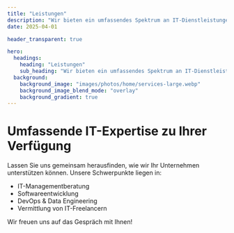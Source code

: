```yaml
---
title: "Leistungen"
description: "Wir bieten ein umfassendes Spektrum an IT-Dienstleistungen."
date: 2025-04-01

header_transparent: true

hero:
  headings:
    heading: "Leistungen"
    sub_heading: "Wir bieten ein umfassendes Spektrum an IT-Dienstleistungen."
  background:
    background_image: "images/photos/home/services-large.webp"
    background_image_blend_mode: "overlay"
    background_gradient: true
---
```


# Umfassende IT-Expertise zu Ihrer Verfügung

Lassen Sie uns gemeinsam herausfinden, wie wir Ihr Unternehmen unterstützen können. Unsere Schwerpunkte liegen in:

- IT-Managementberatung
- Softwareentwicklung
- DevOps & Data Engineering
- Vermittlung von IT-Freelancern

Wir freuen uns auf das Gespräch mit Ihnen!